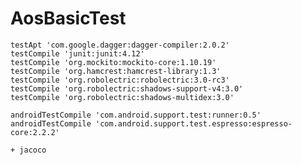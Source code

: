 # AosBasicTest

    testApt 'com.google.dagger:dagger-compiler:2.0.2'
    testCompile 'junit:junit:4.12'
    testCompile 'org.mockito:mockito-core:1.10.19'
    testCompile 'org.hamcrest:hamcrest-library:1.3'
    testCompile 'org.robolectric:robolectric:3.0-rc3'
    testCompile 'org.robolectric:shadows-support-v4:3.0'
    testCompile 'org.robolectric:shadows-multidex:3.0'

    androidTestCompile 'com.android.support.test:runner:0.5'
    androidTestCompile 'com.android.support.test.espresso:espresso-core:2.2.2'
    
    + jacoco
